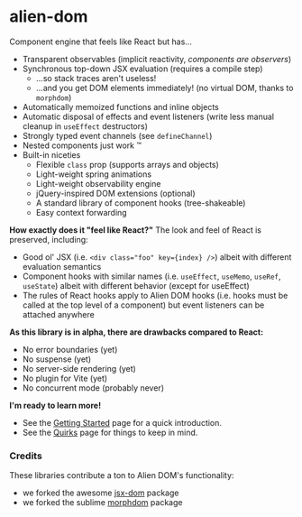 # alien-dom

Component engine that feels like React but has…

- Transparent observables (implicit reactivity, _components are observers_)
- Synchronous top-down JSX evaluation (requires a compile step)
  - …so stack traces aren't useless!
  - …and you get DOM elements immediately! (no virtual DOM, thanks to `morphdom`)
- Automatically memoized functions and inline objects
- Automatic disposal of effects and event listeners (write less manual cleanup in `useEffect` destructors)
- Strongly typed event channels (see `defineChannel`)
- Nested components just work ™️
- Built-in niceties
  - Flexible `class` prop (supports arrays and objects)
  - Light-weight spring animations
  - Light-weight observability engine
  - jQuery-inspired DOM extensions (optional)
  - A standard library of component hooks (tree-shakeable)
  - Easy context forwarding

**How exactly does it "feel like React?"**
The look and feel of React is preserved, including:

- Good ol' JSX (i.e. `<div class="foo" key={index} />`) albeit with different evaluation semantics
- Component hooks with similar names (i.e. `useEffect`, `useMemo`, `useRef`, `useState`) albeit with different behavior (except for useEffect)
- The rules of React hooks apply to Alien DOM hooks (i.e. hooks must be called at the top level of a component) but event listeners can be attached anywhere

**As this library is in alpha, there are drawbacks compared to React:**

- No error boundaries (yet)
- No suspense (yet)
- No server-side rendering (yet)
- No plugin for Vite (yet)
- No concurrent mode (probably never)

**I'm ready to learn more!**

- See the [Getting Started](docs/getting-started.md) page for a quick introduction.
- See the [Quirks](docs/quirks.md) page for things to keep in mind.

### Credits

These libraries contribute a ton to Alien DOM's functionality:

- we forked the awesome [jsx-dom](https://github.com/alex-kinokon/jsx-dom) package
- we forked the sublime [morphdom](https://github.com/patrick-steele-idem/morphdom) package

